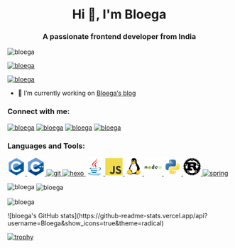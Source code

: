 <h1 align="center">Hi 👋, I'm Bloega</h1>
<h3 align="center">A passionate frontend developer from India</h3>

<p align="left"> <img src="https://komarev.com/ghpvc/?username=bloega&label=Profile%20views&color=0e75b6&style=flat" alt="bloega" /> </p>

<p align="left"> <a href="https://github.com/ryo-ma/github-profile-trophy"><img src="https://github-profile-trophy.vercel.app/?username=bloega" alt="bloega" /></a> </p>

<p align="left"> <a href="https://twitter.com/bloega" target="blank"><img src="https://img.shields.io/twitter/follow/bloega?logo=twitter&style=for-the-badge" alt="bloega" /></a> </p>

- 🔭 I’m currently working on [Bloega‘s blog](https://beolga.zhikun.ml/)

<h3 align="left">Connect with me:</h3>
<p align="left">
<a href="https://twitter.com/bloega" target="blank"><img align="center" src="https://raw.githubusercontent.com/rahuldkjain/github-profile-readme-generator/master/src/images/icons/Social/twitter.svg" alt="bloega" height="30" width="40" /></a>
<a href="https://instagram.com/bloega" target="blank"><img align="center" src="https://raw.githubusercontent.com/rahuldkjain/github-profile-readme-generator/master/src/images/icons/Social/instagram.svg" alt="bloega" height="30" width="40" /></a>
<a href="https://www.youtube.com/c/bloega" target="blank"><img align="center" src="https://raw.githubusercontent.com/rahuldkjain/github-profile-readme-generator/master/src/images/icons/Social/youtube.svg" alt="bloega" height="30" width="40" /></a>
<a href="https://discord.gg/bloega" target="blank"><img align="center" src="https://raw.githubusercontent.com/rahuldkjain/github-profile-readme-generator/master/src/images/icons/Social/discord.svg" alt="bloega" height="30" width="40" /></a>
</p>

<h3 align="left">Languages and Tools:</h3>
<p align="left"> <a href="https://www.cprogramming.com/" target="_blank" rel="noreferrer"> <img src="https://raw.githubusercontent.com/devicons/devicon/master/icons/c/c-original.svg" alt="c" width="40" height="40"/> </a> <a href="https://www.w3schools.com/cpp/" target="_blank" rel="noreferrer"> <img src="https://raw.githubusercontent.com/devicons/devicon/master/icons/cplusplus/cplusplus-original.svg" alt="cplusplus" width="40" height="40"/> </a> <a href="https://git-scm.com/" target="_blank" rel="noreferrer"> <img src="https://www.vectorlogo.zone/logos/git-scm/git-scm-icon.svg" alt="git" width="40" height="40"/> </a> <a href="hexo.io/" target="_blank" rel="noreferrer"> <img src="https://www.vectorlogo.zone/logos/hexoio/hexoio-icon.svg" alt="hexo" width="40" height="40"/> </a> <a href="https://www.java.com" target="_blank" rel="noreferrer"> <img src="https://raw.githubusercontent.com/devicons/devicon/master/icons/java/java-original.svg" alt="java" width="40" height="40"/> </a> <a href="https://developer.mozilla.org/en-US/docs/Web/JavaScript" target="_blank" rel="noreferrer"> <img src="https://raw.githubusercontent.com/devicons/devicon/master/icons/javascript/javascript-original.svg" alt="javascript" width="40" height="40"/> </a> <a href="https://www.linux.org/" target="_blank" rel="noreferrer"> <img src="https://raw.githubusercontent.com/devicons/devicon/master/icons/linux/linux-original.svg" alt="linux" width="40" height="40"/> </a> <a href="https://nodejs.org" target="_blank" rel="noreferrer"> <img src="https://raw.githubusercontent.com/devicons/devicon/master/icons/nodejs/nodejs-original-wordmark.svg" alt="nodejs" width="40" height="40"/> </a> <a href="https://www.python.org" target="_blank" rel="noreferrer"> <img src="https://raw.githubusercontent.com/devicons/devicon/master/icons/python/python-original.svg" alt="python" width="40" height="40"/> </a> <a href="https://www.rust-lang.org" target="_blank" rel="noreferrer"> <img src="https://raw.githubusercontent.com/devicons/devicon/master/icons/rust/rust-plain.svg" alt="rust" width="40" height="40"/> </a> <a href="https://spring.io/" target="_blank" rel="noreferrer"> <img src="https://www.vectorlogo.zone/logos/springio/springio-icon.svg" alt="spring" width="40" height="40"/> </a> </p>

<p><img align="left" src="https://github-readme-stats.vercel.app/api/top-langs?username=bloega&show_icons=true&locale=en&layout=compact" alt="bloega" /></p>

<p>&nbsp;<img align="center" src="https://github-readme-stats.vercel.app/api?username=bloega&show_icons=true&locale=en" alt="bloega" /></p>

<p><img align="center" src="https://github-readme-streak-stats.herokuapp.com/?user=bloega&" alt="bloega" /></p>
![bloega's GitHub stats](https://github-readme-stats.vercel.app/api?username=Bloega&show_icons=true&theme=radical)

[![trophy](https://github-profile-trophy.vercel.app/?username=bloega)](https://github.com/bloega/github-profile-trophy)

